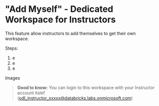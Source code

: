 # "Add Myself" - Dedicated Workspace for Instructors

This feature allow instructors to add themselves to get their own workspace. 

Steps:

1. e
2. e
3. e

Images

>**Good to know:** You can login to this workspace with your Instructor account itslef (odl_instructor_xxxxx@databricks.labs.onmicrosoft.com) 
